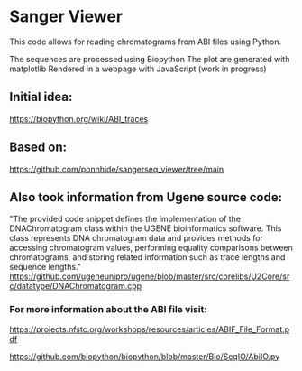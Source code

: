 # Sanger Viewer

This code allows for reading chromatograms from ABI files using Python.

The sequences are processed using Biopython
The plot are generated with matplotlib
Rendered in a webpage with JavaScript (work in progress)

## Initial idea:
https://biopython.org/wiki/ABI_traces

## Based on:
https://github.com/ponnhide/sangerseq_viewer/tree/main


## Also took information from Ugene source code:
"The provided code snippet defines the implementation of the DNAChromatogram class within the UGENE bioinformatics software. This class represents DNA chromatogram data and provides methods for accessing chromatogram values, performing equality comparisons between chromatograms, and storing related information such as trace lengths and sequence lengths."
https://github.com/ugeneunipro/ugene/blob/master/src/corelibs/U2Core/src/datatype/DNAChromatogram.cpp


### For more information about the ABI file visit:
https://projects.nfstc.org/workshops/resources/articles/ABIF_File_Format.pdf

https://github.com/biopython/biopython/blob/master/Bio/SeqIO/AbiIO.py